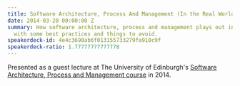 ```yaml
---
title: Software Architecture, Process And Management (In the Real World)
date: 2014-03-20 00:00:00 Z
summary: How software architecture, process and management plays out in the real world
  with some best practices and things to avoid.
speakerdeck-id: 4e4c3690ab6f013155733279fa910c9f
speakerdeck-ratio: 1.77777777777778
---
```


Presented as a guest lecture at The University of Edinburgh's [Software Architecture, Process and Management course](http://www.inf.ed.ac.uk/teaching/courses/sapm/) in 2014.
